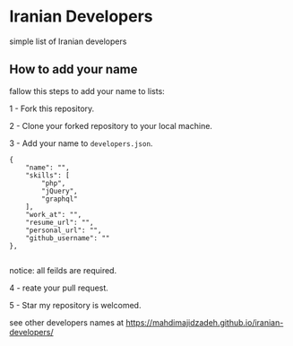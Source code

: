 # Iranian Developers

simple list of Iranian developers

## How to add your name

fallow this steps to add your name to lists:

1 - Fork this repository.

2 - Clone your forked repository to your local machine.

3 - Add your name to `developers.json`.

```
{
    "name": "",
    "skills": [
        "php",
        "jQuery",
        "graphql"
    ],
    "work_at": "",
    "resume_url": "",
    "personal_url": "",
    "github_username": ""
},
    
```

notice: all feilds are required.

4 - reate your pull request.

5 - Star my repository is welcomed.

see other developers names at https://mahdimajidzadeh.github.io/iranian-developers/
